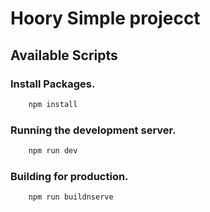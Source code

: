 # Hoory Simple projecct


## Available Scripts

### Install Packages.

```bash
    npm install
```

### Running the development server.

```bash
    npm run dev
```

### Building for production.

```bash
    npm run buildnserve
```
